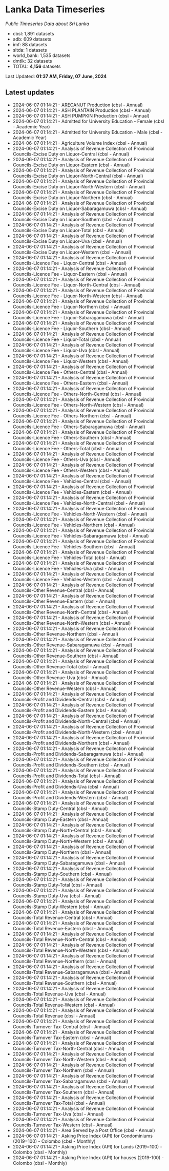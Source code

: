 # Lanka Data Timeseries
*Public Timeseries Data about Sri Lanka*

* cbsl: 1,891 datasets
* adb: 609 datasets
* imf: 88 datasets
* sltda: 1 datasets
* world_bank: 1,535 datasets
* dmtlk: 32 datasets
* TOTAL: **4,156** datasets

Last Updated: **01:37 AM, Friday, 07 June, 2024**

## Latest updates

* 2024-06-07 01:14:21 - ARECANUT Production (cbsl - Annual)
* 2024-06-07 01:14:21 - ASH PLANTAIN Production (cbsl - Annual)
* 2024-06-07 01:14:21 - ASH PUMPKIN Production (cbsl - Annual)
* 2024-06-07 01:14:21 - Admitted for University Education - Female (cbsl - Academic Year)
* 2024-06-07 01:14:21 - Admitted for University Education - Male (cbsl - Academic Year)
* 2024-06-07 01:14:21 - Agriculture Volume Index (cbsl - Annual)
* 2024-06-07 01:14:21 - Analysis of Revenue Collection of Provincial Councils-Excise Duty on Liquor-Central (cbsl - Annual)
* 2024-06-07 01:14:21 - Analysis of Revenue Collection of Provincial Councils-Excise Duty on Liquor-Eastern (cbsl - Annual)
* 2024-06-07 01:14:21 - Analysis of Revenue Collection of Provincial Councils-Excise Duty on Liquor-North-Central (cbsl - Annual)
* 2024-06-07 01:14:21 - Analysis of Revenue Collection of Provincial Councils-Excise Duty on Liquor-North-Western (cbsl - Annual)
* 2024-06-07 01:14:21 - Analysis of Revenue Collection of Provincial Councils-Excise Duty on Liquor-Northern (cbsl - Annual)
* 2024-06-07 01:14:21 - Analysis of Revenue Collection of Provincial Councils-Excise Duty on Liquor-Sabaragamuwa (cbsl - Annual)
* 2024-06-07 01:14:21 - Analysis of Revenue Collection of Provincial Councils-Excise Duty on Liquor-Southern (cbsl - Annual)
* 2024-06-07 01:14:21 - Analysis of Revenue Collection of Provincial Councils-Excise Duty on Liquor-Total (cbsl - Annual)
* 2024-06-07 01:14:21 - Analysis of Revenue Collection of Provincial Councils-Excise Duty on Liquor-Uva (cbsl - Annual)
* 2024-06-07 01:14:21 - Analysis of Revenue Collection of Provincial Councils-Excise Duty on Liquor-Western (cbsl - Annual)
* 2024-06-07 01:14:21 - Analysis of Revenue Collection of Provincial Councils-Licence Fee - Liquor-Central (cbsl - Annual)
* 2024-06-07 01:14:21 - Analysis of Revenue Collection of Provincial Councils-Licence Fee - Liquor-Eastern (cbsl - Annual)
* 2024-06-07 01:14:21 - Analysis of Revenue Collection of Provincial Councils-Licence Fee - Liquor-North-Central (cbsl - Annual)
* 2024-06-07 01:14:21 - Analysis of Revenue Collection of Provincial Councils-Licence Fee - Liquor-North-Western (cbsl - Annual)
* 2024-06-07 01:14:21 - Analysis of Revenue Collection of Provincial Councils-Licence Fee - Liquor-Northern (cbsl - Annual)
* 2024-06-07 01:14:21 - Analysis of Revenue Collection of Provincial Councils-Licence Fee - Liquor-Sabaragamuwa (cbsl - Annual)
* 2024-06-07 01:14:21 - Analysis of Revenue Collection of Provincial Councils-Licence Fee - Liquor-Southern (cbsl - Annual)
* 2024-06-07 01:14:21 - Analysis of Revenue Collection of Provincial Councils-Licence Fee - Liquor-Total (cbsl - Annual)
* 2024-06-07 01:14:21 - Analysis of Revenue Collection of Provincial Councils-Licence Fee - Liquor-Uva (cbsl - Annual)
* 2024-06-07 01:14:21 - Analysis of Revenue Collection of Provincial Councils-Licence Fee - Liquor-Western (cbsl - Annual)
* 2024-06-07 01:14:21 - Analysis of Revenue Collection of Provincial Councils-Licence Fee - Others-Central (cbsl - Annual)
* 2024-06-07 01:14:21 - Analysis of Revenue Collection of Provincial Councils-Licence Fee - Others-Eastern (cbsl - Annual)
* 2024-06-07 01:14:21 - Analysis of Revenue Collection of Provincial Councils-Licence Fee - Others-North-Central (cbsl - Annual)
* 2024-06-07 01:14:21 - Analysis of Revenue Collection of Provincial Councils-Licence Fee - Others-North-Western (cbsl - Annual)
* 2024-06-07 01:14:21 - Analysis of Revenue Collection of Provincial Councils-Licence Fee - Others-Northern (cbsl - Annual)
* 2024-06-07 01:14:21 - Analysis of Revenue Collection of Provincial Councils-Licence Fee - Others-Sabaragamuwa (cbsl - Annual)
* 2024-06-07 01:14:21 - Analysis of Revenue Collection of Provincial Councils-Licence Fee - Others-Southern (cbsl - Annual)
* 2024-06-07 01:14:21 - Analysis of Revenue Collection of Provincial Councils-Licence Fee - Others-Total (cbsl - Annual)
* 2024-06-07 01:14:21 - Analysis of Revenue Collection of Provincial Councils-Licence Fee - Others-Uva (cbsl - Annual)
* 2024-06-07 01:14:21 - Analysis of Revenue Collection of Provincial Councils-Licence Fee - Others-Western (cbsl - Annual)
* 2024-06-07 01:14:21 - Analysis of Revenue Collection of Provincial Councils-Licence Fee - Vehicles-Central (cbsl - Annual)
* 2024-06-07 01:14:21 - Analysis of Revenue Collection of Provincial Councils-Licence Fee - Vehicles-Eastern (cbsl - Annual)
* 2024-06-07 01:14:21 - Analysis of Revenue Collection of Provincial Councils-Licence Fee - Vehicles-North-Central (cbsl - Annual)
* 2024-06-07 01:14:21 - Analysis of Revenue Collection of Provincial Councils-Licence Fee - Vehicles-North-Western (cbsl - Annual)
* 2024-06-07 01:14:21 - Analysis of Revenue Collection of Provincial Councils-Licence Fee - Vehicles-Northern (cbsl - Annual)
* 2024-06-07 01:14:21 - Analysis of Revenue Collection of Provincial Councils-Licence Fee - Vehicles-Sabaragamuwa (cbsl - Annual)
* 2024-06-07 01:14:21 - Analysis of Revenue Collection of Provincial Councils-Licence Fee - Vehicles-Southern (cbsl - Annual)
* 2024-06-07 01:14:21 - Analysis of Revenue Collection of Provincial Councils-Licence Fee - Vehicles-Total (cbsl - Annual)
* 2024-06-07 01:14:21 - Analysis of Revenue Collection of Provincial Councils-Licence Fee - Vehicles-Uva (cbsl - Annual)
* 2024-06-07 01:14:21 - Analysis of Revenue Collection of Provincial Councils-Licence Fee - Vehicles-Western (cbsl - Annual)
* 2024-06-07 01:14:21 - Analysis of Revenue Collection of Provincial Councils-Other Revenue-Central (cbsl - Annual)
* 2024-06-07 01:14:21 - Analysis of Revenue Collection of Provincial Councils-Other Revenue-Eastern (cbsl - Annual)
* 2024-06-07 01:14:21 - Analysis of Revenue Collection of Provincial Councils-Other Revenue-North-Central (cbsl - Annual)
* 2024-06-07 01:14:21 - Analysis of Revenue Collection of Provincial Councils-Other Revenue-North-Western (cbsl - Annual)
* 2024-06-07 01:14:21 - Analysis of Revenue Collection of Provincial Councils-Other Revenue-Northern (cbsl - Annual)
* 2024-06-07 01:14:21 - Analysis of Revenue Collection of Provincial Councils-Other Revenue-Sabaragamuwa (cbsl - Annual)
* 2024-06-07 01:14:21 - Analysis of Revenue Collection of Provincial Councils-Other Revenue-Southern (cbsl - Annual)
* 2024-06-07 01:14:21 - Analysis of Revenue Collection of Provincial Councils-Other Revenue-Total (cbsl - Annual)
* 2024-06-07 01:14:21 - Analysis of Revenue Collection of Provincial Councils-Other Revenue-Uva (cbsl - Annual)
* 2024-06-07 01:14:21 - Analysis of Revenue Collection of Provincial Councils-Other Revenue-Western (cbsl - Annual)
* 2024-06-07 01:14:21 - Analysis of Revenue Collection of Provincial Councils-Profit and Dividends-Central (cbsl - Annual)
* 2024-06-07 01:14:21 - Analysis of Revenue Collection of Provincial Councils-Profit and Dividends-Eastern (cbsl - Annual)
* 2024-06-07 01:14:21 - Analysis of Revenue Collection of Provincial Councils-Profit and Dividends-North-Central (cbsl - Annual)
* 2024-06-07 01:14:21 - Analysis of Revenue Collection of Provincial Councils-Profit and Dividends-North-Western (cbsl - Annual)
* 2024-06-07 01:14:21 - Analysis of Revenue Collection of Provincial Councils-Profit and Dividends-Northern (cbsl - Annual)
* 2024-06-07 01:14:21 - Analysis of Revenue Collection of Provincial Councils-Profit and Dividends-Sabaragamuwa (cbsl - Annual)
* 2024-06-07 01:14:21 - Analysis of Revenue Collection of Provincial Councils-Profit and Dividends-Southern (cbsl - Annual)
* 2024-06-07 01:14:21 - Analysis of Revenue Collection of Provincial Councils-Profit and Dividends-Total (cbsl - Annual)
* 2024-06-07 01:14:21 - Analysis of Revenue Collection of Provincial Councils-Profit and Dividends-Uva (cbsl - Annual)
* 2024-06-07 01:14:21 - Analysis of Revenue Collection of Provincial Councils-Profit and Dividends-Western (cbsl - Annual)
* 2024-06-07 01:14:21 - Analysis of Revenue Collection of Provincial Councils-Stamp Duty-Central (cbsl - Annual)
* 2024-06-07 01:14:21 - Analysis of Revenue Collection of Provincial Councils-Stamp Duty-Eastern (cbsl - Annual)
* 2024-06-07 01:14:21 - Analysis of Revenue Collection of Provincial Councils-Stamp Duty-North-Central (cbsl - Annual)
* 2024-06-07 01:14:21 - Analysis of Revenue Collection of Provincial Councils-Stamp Duty-North-Western (cbsl - Annual)
* 2024-06-07 01:14:21 - Analysis of Revenue Collection of Provincial Councils-Stamp Duty-Northern (cbsl - Annual)
* 2024-06-07 01:14:21 - Analysis of Revenue Collection of Provincial Councils-Stamp Duty-Sabaragamuwa (cbsl - Annual)
* 2024-06-07 01:14:21 - Analysis of Revenue Collection of Provincial Councils-Stamp Duty-Southern (cbsl - Annual)
* 2024-06-07 01:14:21 - Analysis of Revenue Collection of Provincial Councils-Stamp Duty-Total (cbsl - Annual)
* 2024-06-07 01:14:21 - Analysis of Revenue Collection of Provincial Councils-Stamp Duty-Uva (cbsl - Annual)
* 2024-06-07 01:14:21 - Analysis of Revenue Collection of Provincial Councils-Stamp Duty-Western (cbsl - Annual)
* 2024-06-07 01:14:21 - Analysis of Revenue Collection of Provincial Councils-Total Revenue-Central (cbsl - Annual)
* 2024-06-07 01:14:21 - Analysis of Revenue Collection of Provincial Councils-Total Revenue-Eastern (cbsl - Annual)
* 2024-06-07 01:14:21 - Analysis of Revenue Collection of Provincial Councils-Total Revenue-North-Central (cbsl - Annual)
* 2024-06-07 01:14:21 - Analysis of Revenue Collection of Provincial Councils-Total Revenue-North-Western (cbsl - Annual)
* 2024-06-07 01:14:21 - Analysis of Revenue Collection of Provincial Councils-Total Revenue-Northern (cbsl - Annual)
* 2024-06-07 01:14:21 - Analysis of Revenue Collection of Provincial Councils-Total Revenue-Sabaragamuwa (cbsl - Annual)
* 2024-06-07 01:14:21 - Analysis of Revenue Collection of Provincial Councils-Total Revenue-Southern (cbsl - Annual)
* 2024-06-07 01:14:21 - Analysis of Revenue Collection of Provincial Councils-Total Revenue-Uva (cbsl - Annual)
* 2024-06-07 01:14:21 - Analysis of Revenue Collection of Provincial Councils-Total Revenue-Western (cbsl - Annual)
* 2024-06-07 01:14:21 - Analysis of Revenue Collection of Provincial Councils-Total Revenue (cbsl - Annual)
* 2024-06-07 01:14:21 - Analysis of Revenue Collection of Provincial Councils-Turnover Tax-Central (cbsl - Annual)
* 2024-06-07 01:14:21 - Analysis of Revenue Collection of Provincial Councils-Turnover Tax-Eastern (cbsl - Annual)
* 2024-06-07 01:14:21 - Analysis of Revenue Collection of Provincial Councils-Turnover Tax-North-Central (cbsl - Annual)
* 2024-06-07 01:14:21 - Analysis of Revenue Collection of Provincial Councils-Turnover Tax-North-Western (cbsl - Annual)
* 2024-06-07 01:14:21 - Analysis of Revenue Collection of Provincial Councils-Turnover Tax-Northern (cbsl - Annual)
* 2024-06-07 01:14:21 - Analysis of Revenue Collection of Provincial Councils-Turnover Tax-Sabaragamuwa (cbsl - Annual)
* 2024-06-07 01:14:21 - Analysis of Revenue Collection of Provincial Councils-Turnover Tax-Southern (cbsl - Annual)
* 2024-06-07 01:14:21 - Analysis of Revenue Collection of Provincial Councils-Turnover Tax-Total (cbsl - Annual)
* 2024-06-07 01:14:21 - Analysis of Revenue Collection of Provincial Councils-Turnover Tax-Uva (cbsl - Annual)
* 2024-06-07 01:14:21 - Analysis of Revenue Collection of Provincial Councils-Turnover Tax-Western (cbsl - Annual)
* 2024-06-07 01:14:21 - Area Served by a Post Office (cbsl - Annual)
* 2024-06-07 01:14:21 - Asking Price Index (API) for Condominiums (2019=100) - Colombo (cbsl - Monthly)
* 2024-06-07 01:14:21 - Asking Price Index (API) for Lands (2019=100) - Colombo (cbsl - Monthly)
* 2024-06-07 01:14:21 - Asking Price Index (API) for houses (2019-100) - Colombo (cbsl - Monthly)